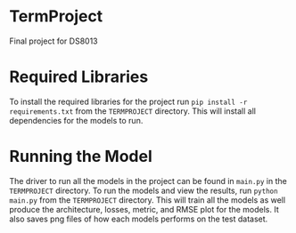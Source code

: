 # TermProject
Final project for DS8013


# Required Libraries
To install the required libraries for the project run `pip install -r requirements.txt` from the `TERMPROJECT` directory. This will install all dependencies for the models to run.



# Running the Model
The driver to run all the models in the project can be found in `main.py` in the `TERMPROJECT` directory.
To run the models and view the results, run `python main.py` from the `TERMPROJECT` directory.
This will train all the models as well produce the architecture, losses, metric, and RMSE plot for the models. 
It also saves png files of how each models performs on the test dataset.
